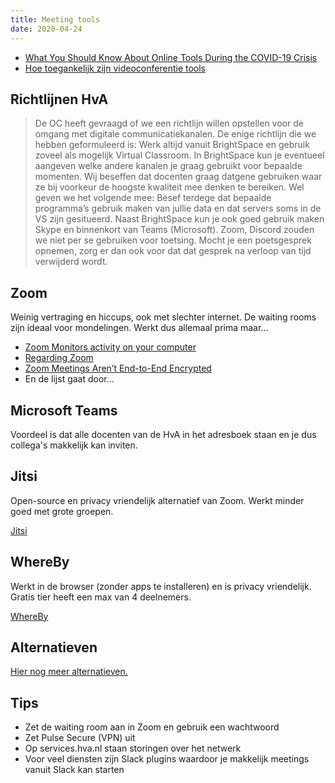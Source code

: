 ```yaml
---
title: Meeting tools
date: 2020-04-24
---
```


* [What You Should Know About Online Tools During the COVID-19 Crisis](https://www.eff.org/deeplinks/2020/03/what-you-should-know-about-online-tools-during-covid-19-crisis)
* [Hoe toegankelijk zijn videoconferentie tools](https://www.accessibility.nl/nieuws/2020/03/hoe-toegankelijk-zijn-videoconferentie-tools)

## Richtlijnen HvA
> De OC heeft gevraagd of we een richtlijn willen opstellen voor de omgang met digitale communicatiekanalen. De enige richtlijn die we hebben geformuleerd is: Werk altijd vanuit BrightSpace en gebruik zoveel als mogelijk Virtual Classroom. In BrightSpace kun je eventueel aangeven welke andere kanalen je graag gebruikt voor bepaalde momenten. Wij beseffen dat docenten graag datgene gebruiken waar ze bij voorkeur de hoogste kwaliteit mee denken te bereiken. Wel geven we het volgende mee: Besef terdege dat bepaalde programma’s gebruik maken van jullie data en dat servers soms in de VS zijn gesitueerd. Naast BrightSpace kun je ook goed gebruik maken Skype en binnenkort van Teams (Microsoft). Zoom, Discord zouden we niet per se gebruiken voor toetsing. Mocht je een poetsgesprek opnemen, zorg er dan ook voor dat dat gesprek na verloop van tijd verwijderd wordt.

## Zoom

Weinig vertraging en hiccups, ook met slechter internet. De waiting rooms zijn ideaal voor mondelingen. Werkt dus allemaal prima maar...

* [Zoom Monitors activity on your computer](https://twitter.com/Ouren/status/1241398181205889024)
* [Regarding Zoom](https://daringfireball.net/2020/03/regarding_zoom)
* [Zoom Meetings Aren’t End-to-End Encrypted](https://theintercept.com/2020/03/31/zoom-meeting-encryption/)
* En de lijst gaat door...


## Microsoft Teams

Voordeel is dat alle docenten van de HvA in het adresboek staan en je dus collega's makkelijk kan inviten.

## Jitsi

Open-source en privacy vriendelijk alternatief van Zoom. Werkt minder goed met grote groepen.

[Jitsi](https://jitsi.org/)

## WhereBy

Werkt in de browser (zonder apps te installeren) en is privacy vriendelijk. Gratis tier heeft een max van 4 deelnemers.

[WhereBy](https://whereby.com)

## Alternatieven

[Hier nog meer alternatieven.](https://www.theverge.com/2020/4/1/21202945/zoom-alternative-conference-video-free-app-skype-slack-hangouts-jitsi)

## Tips
* Zet de waiting room aan in Zoom en gebruik een wachtwoord
* Zet Pulse Secure (VPN) uit 
* Op services.hva.nl staan storingen over het netwerk
* Voor veel diensten zijn Slack plugins waardoor je makkelijk meetings vanuit Slack kan starten
